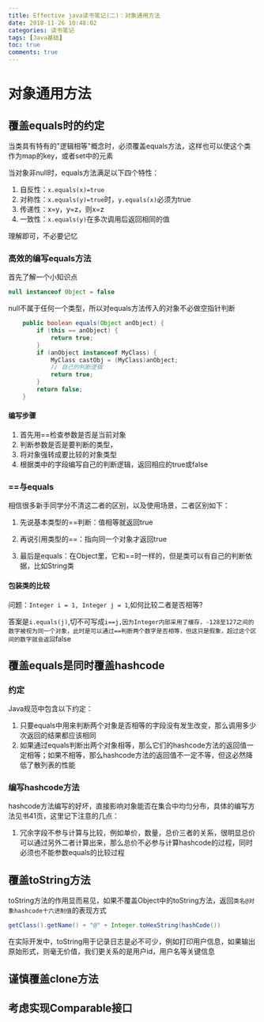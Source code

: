 ```yaml
---
title: Effective java读书笔记(二)：对象通用方法
date: 2018-11-26 10:48:02
categories: 读书笔记
tags: [Java基础]
toc: true
comments: true
---
```


# 对象通用方法

## 覆盖equals时的约定

当类具有特有的"逻辑相等"概念时，必须覆盖equals方法，这样也可以使这个类作为map的key，或者set中的元素

当对象非null时，equals方法满足以下四个特性：

1. 自反性：`x.equals(x)=true`
2. 对称性：`x.equals(y)=true`时，`y.equals(x)`必须为true
3. 传递性：x=y，y=z，则x=z
4. 一致性：`x.equals(y)`在多次调用后返回相同的值

理解即可，不必要记忆

###         高效的编写equals方法

首先了解一个小知识点

```java
null instanceof Object = false
```

null不属于任何一个类型，所以对equals方法传入的对象不必做空指针判断

```java
    public boolean equals(Object anObject) {
        if (this == anObject) {
            return true;
        }
        if (anObject instanceof MyClass) {
            MyClass castObj = (MyClass)anObject;
        	// 自己的判断逻辑
            return true;
        }
        return false;
    }
```

#### 编写步骤

1. 首先用==检查参数是否是当前对象
2. 判断参数是否是要判断的类型，
3. 将对象强转成要比较的对象类型
4. 根据类中的字段编写自己的判断逻辑，返回相应的true或false



### ==与equals

相信很多新手同学分不清这二者的区别，以及使用场景，二者区别如下：

1. 先说基本类型的==判断：值相等就返回true

2. 再说引用类型的==：指向同一个对象才返回true

3. 最后是equals：在Object里，它和==时一样的，但是类可以有自己的判断依据，比如String类

#### 包装类的比较

问题：`Integer i = 1, Integer j = 1`,如何比较二者是否相等?

答案是`i.equals(j)`,切不可写成`i==j,因为Integer内部采用了缓存，-128至127之间的数字被视为同一个对象，此时是可以通过==判断两个数字是否相等，但这只是假象，超过这个区间的数字就会返回`false





## 覆盖equals是同时覆盖hashcode

### 约定

Java规范中包含以下约定：

1. 只要equals中用来判断两个对象是否相等的字段没有发生改变，那么调用多少次返回的结果都应该相同
2. 如果通过equals判断出两个对象相等，那么它们的hashcode方法的返回值一定相等；如果不相等，那么hashcode方法的返回值不一定不等，但这必然降低了散列表的性能

### 编写hashcode方法

hashcode方法编写的好坏，直接影响对象能否在集合中均匀分布，具体的编写方法见书41页，这里记下注意的几点：

1. 冗余字段不参与计算与比较，例如单价，数量，总价三者的关系，很明显总价可以通过另外二者计算出来，那么总价不必参与计算hashcode的过程，同时必须也不能参数equals的比较过程



## 覆盖toString方法

toString方法的作用显而易见，如果不覆盖Object中的toString方法，返回`类名@对象hashcode十六进制值`的表现方式

```java
getClass().getName() + "@" + Integer.toHexString(hashCode())
```

在实际开发中，toString用于记录日志是必不可少，例如打印用户信息，如果输出原始形式，则毫无价值，我们更关系的是用户id，用户名等关键信息



## 谨慎覆盖clone方法



## 考虑实现Comparable接口





























